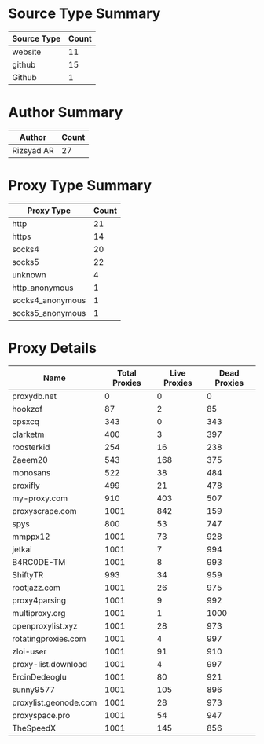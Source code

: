 # Source Type Summary

| Source Type | Count |
|-------------|-------|
| website | 11 |
| github | 15 |
| Github | 1 |


# Author Summary

| Author | Count |
|--------|-------|
| Rizsyad AR | 27 |


# Proxy Type Summary

| Proxy Type | Count |
|------------|-------|
| http | 21 |
| https | 14 |
| socks4 | 20 |
| socks5 | 22 |
| unknown | 4 |
| http_anonymous | 1 |
| socks4_anonymous | 1 |
| socks5_anonymous | 1 |


# Proxy Details

| Name | Total Proxies | Live Proxies | Dead Proxies |
|------|---------------|--------------|---------------|
| proxydb.net | 0 | 0 | 0 |
| hookzof | 87 | 2 | 85 |
| opsxcq | 343 | 0 | 343 |
| clarketm | 400 | 3 | 397 |
| roosterkid | 254 | 16 | 238 |
| Zaeem20 | 543 | 168 | 375 |
| monosans | 522 | 38 | 484 |
| proxifly | 499 | 21 | 478 |
| my-proxy.com | 910 | 403 | 507 |
| proxyscrape.com | 1001 | 842 | 159 |
| spys | 800 | 53 | 747 |
| mmppx12 | 1001 | 73 | 928 |
| jetkai | 1001 | 7 | 994 |
| B4RC0DE-TM | 1001 | 8 | 993 |
| ShiftyTR | 993 | 34 | 959 |
| rootjazz.com | 1001 | 26 | 975 |
| proxy4parsing | 1001 | 9 | 992 |
| multiproxy.org | 1001 | 1 | 1000 |
| openproxylist.xyz | 1001 | 28 | 973 |
| rotatingproxies.com | 1001 | 4 | 997 |
| zloi-user | 1001 | 91 | 910 |
| proxy-list.download | 1001 | 4 | 997 |
| ErcinDedeoglu | 1001 | 80 | 921 |
| sunny9577 | 1001 | 105 | 896 |
| proxylist.geonode.com | 1001 | 28 | 973 |
| proxyspace.pro | 1001 | 54 | 947 |
| TheSpeedX | 1001 | 145 | 856 |
